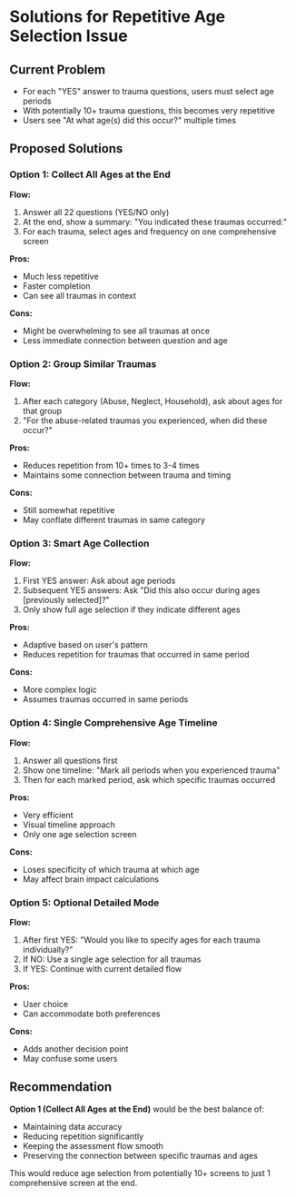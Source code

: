 # Solutions for Repetitive Age Selection Issue

## Current Problem
- For each "YES" answer to trauma questions, users must select age periods
- With potentially 10+ trauma questions, this becomes very repetitive
- Users see "At what age(s) did this occur?" multiple times

## Proposed Solutions

### Option 1: Collect All Ages at the End
**Flow:**
1. Answer all 22 questions (YES/NO only)
2. At the end, show a summary: "You indicated these traumas occurred:"
3. For each trauma, select ages and frequency on one comprehensive screen

**Pros:**
- Much less repetitive
- Faster completion
- Can see all traumas in context

**Cons:**
- Might be overwhelming to see all traumas at once
- Less immediate connection between question and age

### Option 2: Group Similar Traumas
**Flow:**
1. After each category (Abuse, Neglect, Household), ask about ages for that group
2. "For the abuse-related traumas you experienced, when did these occur?"

**Pros:**
- Reduces repetition from 10+ times to 3-4 times
- Maintains some connection between trauma and timing

**Cons:**
- Still somewhat repetitive
- May conflate different traumas in same category

### Option 3: Smart Age Collection
**Flow:**
1. First YES answer: Ask about age periods
2. Subsequent YES answers: Ask "Did this also occur during ages [previously selected]?"
3. Only show full age selection if they indicate different ages

**Pros:**
- Adaptive based on user's pattern
- Reduces repetition for traumas that occurred in same period

**Cons:**
- More complex logic
- Assumes traumas occurred in same periods

### Option 4: Single Comprehensive Age Timeline
**Flow:**
1. Answer all questions first
2. Show one timeline: "Mark all periods when you experienced trauma"
3. Then for each marked period, ask which specific traumas occurred

**Pros:**
- Very efficient
- Visual timeline approach
- Only one age selection screen

**Cons:**
- Loses specificity of which trauma at which age
- May affect brain impact calculations

### Option 5: Optional Detailed Mode
**Flow:**
1. After first YES: "Would you like to specify ages for each trauma individually?"
2. If NO: Use a single age selection for all traumas
3. If YES: Continue with current detailed flow

**Pros:**
- User choice
- Can accommodate both preferences

**Cons:**
- Adds another decision point
- May confuse some users

## Recommendation
**Option 1 (Collect All Ages at the End)** would be the best balance of:
- Maintaining data accuracy
- Reducing repetition significantly  
- Keeping the assessment flow smooth
- Preserving the connection between specific traumas and ages

This would reduce age selection from potentially 10+ screens to just 1 comprehensive screen at the end.